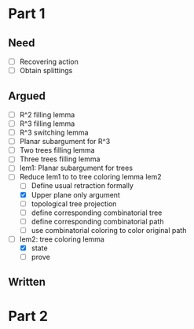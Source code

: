 # Part 1

## Need
- [ ] Recovering action
- [ ] Obtain splittings
## Argued
- [ ] R^2 filling lemma
- [ ] R^3 filling lemma
- [ ] R^3 switching lemma
- [ ] Planar subargument for R^3
- [ ] Two trees filling lemma
- [ ] Three trees filling lemma
- [ ] lem1: Planar subargument for trees
- [ ] Reduce lem1 to to tree coloring lemma lem2
	- [ ] Define usual retraction formally
	- [x] Upper plane only argument
	- [ ] topological tree projection
	- [ ] define corresponding combinatorial tree
	- [ ] define corresponding combinatorial path
	- [ ] use combinatorial coloring to color original path
- [ ] lem2: tree coloring lemma
	- [x] state
	- [ ] prove
## Written 
# Part 2

